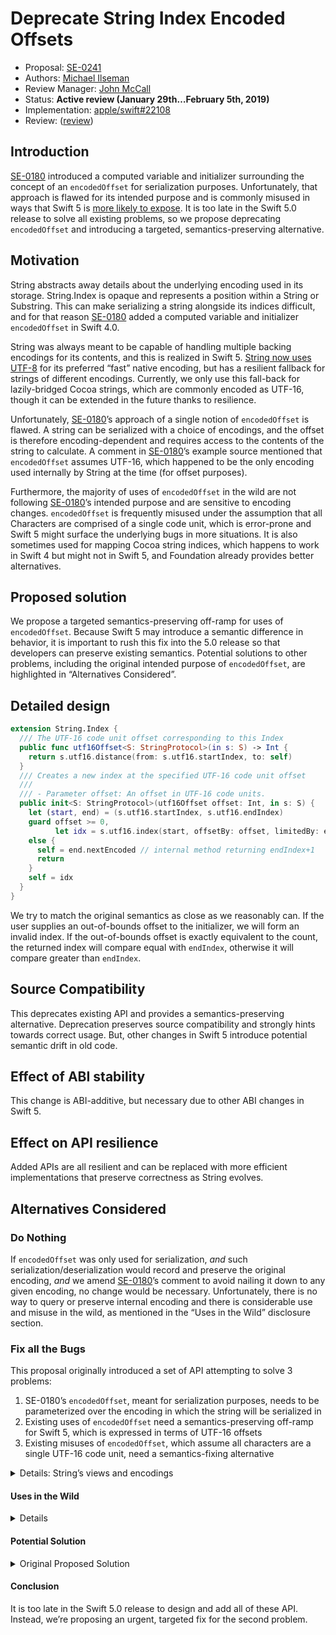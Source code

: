 # Deprecate String Index Encoded Offsets
* Proposal: [SE-0241](https://github.com/apple/swift-evolution/blob/master/proposals/0241-string-index-explicit-encoding-offset.md)
* Authors: [Michael Ilseman](https://github.com/milseman)
* Review Manager: [John McCall](https://github.com/rjmccall)
* Status: **Active review (January 29th…February 5th, 2019)**
* Implementation: [apple/swift#22108](https://github.com/apple/swift/pull/22108)
* Review: ([review](https://forums.swift.org/t/se-0241-explicit-encoded-offsets-for-string-indices/19929))

## Introduction

[SE-0180](https://github.com/apple/swift-evolution/blob/master/proposals/0180-string-index-overhaul.md) introduced a computed variable and initializer surrounding the concept of an `encodedOffset` for serialization purposes. Unfortunately, that approach is flawed for its intended purpose and is commonly misused in ways that Swift 5 is [more likely to expose](https://bugs.swift.org/browse/SR-9749). It is too late in the Swift 5.0 release to solve all existing problems, so we propose deprecating `encodedOffset` and introducing a targeted, semantics-preserving alternative.

## Motivation

String abstracts away details about the underlying encoding used in its storage. String.Index is opaque and represents a position within a String or Substring. This can make serializing a string alongside its indices difficult, and for that reason [SE-0180](https://github.com/apple/swift-evolution/blob/master/proposals/0180-string-index-overhaul.md) added a computed variable and initializer `encodedOffset` in Swift 4.0.

String was always meant to be capable of handling multiple backing encodings for its contents, and this is realized in Swift 5. [String now uses UTF-8](https://forums.swift.org/t/string-s-abi-and-utf-8/17676) for its preferred “fast” native encoding, but has a resilient fallback for strings of different encodings. Currently, we only use this fall-back for lazily-bridged Cocoa strings, which are commonly encoded as UTF-16, though it can be extended in the future thanks to resilience.

Unfortunately, [SE-0180](https://github.com/apple/swift-evolution/blob/master/proposals/0180-string-index-overhaul.md)’s approach of a single notion of `encodedOffset` is flawed. A string can be serialized with a choice of encodings, and the offset is therefore encoding-dependent and requires access to the contents of the string to calculate. A comment in [SE-0180](https://github.com/apple/swift-evolution/blob/master/proposals/0180-string-index-overhaul.md)’s example source mentioned that `encodedOffset` assumes UTF-16, which happened to be the only encoding used internally by String at the time (for offset purposes).

Furthermore, the majority of uses of `encodedOffset` in the wild are not following [SE-0180](https://github.com/apple/swift-evolution/blob/master/proposals/0180-string-index-overhaul.md)’s intended purpose and are sensitive to encoding changes. `encodedOffset` is frequently misused under the assumption that all Characters are comprised of a single code unit, which is error-prone and Swift 5 might surface the underlying bugs in more situations. It is also sometimes used for mapping Cocoa string indices, which happens to work in Swift 4 but might not in Swift 5, and Foundation already provides better alternatives.



## Proposed solution

We propose a targeted semantics-preserving off-ramp for uses of `encodedOffset`. Because Swift 5 may introduce a semantic difference in behavior, it is important to rush this fix into the 5.0 release so that developers can preserve existing semantics. Potential solutions to other problems, including the original intended purpose of `encodedOffset`, are highlighted in “Alternatives Considered”.


## Detailed design

```swift
extension String.Index {
  /// The UTF-16 code unit offset corresponding to this Index
  public func utf16Offset<S: StringProtocol>(in s: S) -> Int {
    return s.utf16.distance(from: s.utf16.startIndex, to: self)
  }
  /// Creates a new index at the specified UTF-16 code unit offset
  ///
  /// - Parameter offset: An offset in UTF-16 code units.
  public init<S: StringProtocol>(utf16Offset offset: Int, in s: S) {
    let (start, end) = (s.utf16.startIndex, s.utf16.endIndex)
    guard offset >= 0,
          let idx = s.utf16.index(start, offsetBy: offset, limitedBy: end)
    else {
      self = end.nextEncoded // internal method returning endIndex+1
      return
    }
    self = idx
  }
}

```

We try to match the original semantics as close as we reasonably can. If the user supplies an out-of-bounds offset to the initializer, we will form an invalid index. If the out-of-bounds offset is exactly equivalent to the count, the returned index will compare equal with `endIndex`, otherwise it will compare greater than `endIndex`.


## Source Compatibility

This deprecates existing API and provides a semantics-preserving alternative. Deprecation preserves source compatibility and strongly hints towards correct usage. But, other changes in Swift 5 introduce potential semantic drift in old code.

## Effect of ABI stability

This change is ABI-additive, but necessary due to other ABI changes in Swift 5.

## Effect on API resilience

Added APIs are all resilient and can be replaced with more efficient implementations that preserve correctness as String evolves.

## Alternatives Considered

### Do Nothing

If `encodedOffset` was only used for serialization, *and* such serialization/deserialization would record and preserve the original encoding, *and* we amend [SE-0180](https://github.com/apple/swift-evolution/blob/master/proposals/0180-string-index-overhaul.md)’s comment to avoid nailing it down to any given encoding, no change would be necessary. Unfortunately, there is no way to query or preserve internal encoding and there is considerable use and misuse in the wild, as mentioned in the “Uses in the Wild” disclosure section.

### Fix all the Bugs

This proposal originally introduced a set of API attempting to solve 3 problems:

1. SE-0180’s `encodedOffset`, meant for serialization purposes, needs to be parameterized over the encoding in which the string will be serialized in
2. Existing uses of `encodedOffset` need a semantics-preserving off-ramp for Swift 5, which is expressed in terms of UTF-16 offsets
3. Existing misuses of `encodedOffset`, which assume all characters are a single UTF-16 code unit, need a semantics-fixing alternative


<details><summary>Details: String’s views and encodings</summary>

String has 3 views which correspond to the most popular Unicode encodings: UTF-8, UTF-16, and UTF-32 (via the Unicode scalar values). String’s default view is of Characters.

```swift
let myString = "abc\r\nいろは"
Array(myString.utf8) // UTF-8 encoded
Array(myString.utf16) // UTF-16 encoded
Array(myString.unicodeScalars.lazy.map { $0.value }) // UTF-32 encoded
Array(myString); Array(myString.indices) // Not an encoding, but provides offset-based access to `Characters`
```
</details>

#### Uses in the Wild
<details>

GitHub code search yields [nearly 1500 uses](https://github.com/search?l=Swift&q=encodedOffset&type=Code) , and nearly-none of them are for [SE-0180](https://github.com/apple/swift-evolution/blob/master/proposals/0180-string-index-overhaul.md)’s intended purpose. Below I present the 3 most common uses.

```swift
// Common code for these examples
let myString: String = ...
let start: String.Index = ...
let end: String.Index = ...
let utf16OffsetRange: Range<Int> = ...
let nsRange: NSRange = ...
```


#### Offset-based `Character` indexing

The most common misuse of `encodedOffset` assumes that all Characters in a String are comprised of a single code unit. This is wrong and a source of surprising bugs, even for exclusively ASCII content: `"\r\n".count == 1`.

```swift
let (i, j): (Int, Int) = ... // Something computed in terms of myString.count

// Problematic code
myString[String.Index(encodedOffset: i]..<String.Index(encodedOffset: j)]

// Semantic preserving alternative from this proposal
myString[String.Index(offset: i, within: myString)..<String.Index(offset: j, within: myString)]

// Even better alternative
let myIndices = Array(myString.indices)
let (i, j): (Int, Int) = ... // Something computed in terms of myIndices.count
myString[myIndices[i]..<myIndices[j]]
```


#### Range Mapping

Many of the uses in the wild are trying to map between `Range<String.Index>` and `NSRange`. Foundation already provides convenient initializers for this purpose already, and using them is the preferred approach:

```swift
// Problematic code
let myNSRange = NSRange(location: start.encodedOffset, length: end.encodedOffset - start.encodedOffset)
let myStrRange = String.Index(encodedOffset: nsRange.lowerBound)..<String.Index(encodedOffset: nsRange.upperBound)

// Better alternative
let myNSRange = NSRange(start..<end, in: myString)
let myStrRange = Range(nsRange, in: myString)
```


#### Naked Ints

Some uses in the wild, through no fault of their own, have an Int which represents a position in UTF-16 encoded contents and need to convert that to a `String.Index`.


```swift
// Problematic code
let strLower = String.Index(encodedOffset: utf16OffsetRange.lowerBound)
let strUpper = String.Index(encodedOffset: utf16OffsetRange.upperBound)
let subStr = myString[strLower..<strUpper]

// Semantic preserving alternative from this proposal
let strLower = String.Index(offset: utf16OffsetRange.lowerBound, within: str.utf16)
let strUpper = String.Index(offset: utf16OffsetRange.upperBound, within: str.utf16)
let subStr = myString[strLower..<strUpper]
```

</details>

#### Potential Solution

<details><summary>Original Proposed Solution</summary>

Here is a (slightly revised) version of the original proposal:

```swift
  /// The UTF-16 code unit offset corresponding to this Index
  public func offset<S: StringProtocol>(in utf16: S.UTF16View) -> Int { ... }

  /// The UTF-8 code unit offset corresponding to this Index
  public func offset<S: StringProtocol>(in utf8: S.UTF8View) -> Int { ... }

  /// The Unicode scalar offset corresponding to this Index
  public func offset<S: StringProtocol>(in scalars: S.UnicodeScalarView) -> Int { ... }

  /// The Character offset corresponding to this Index
  public func offset<S: StringProtocol>(in str: S) -> Int { ... }

  /// Creates a new index at the specified UTF-16 code unit offset
  ///
  /// - Parameter offset: An offset in UTF-16 code units.
  public init<S: StringProtocol>(offset: Int, in utf16: S.UTF16View) { ... }

  /// Creates a new index at the specified UTF-8 code unit offset
  ///
  /// - Parameter offset: An offset in UTF-8 code units.
  public init<S: StringProtocol>(offset: Int, in utf8: S.UTF8View) { ... }

  /// Creates a new index at the specified Unicode scalar offset
  ///
  /// - Parameter offset: An offset in terms of Unicode.Scalars
  public init<S: StringProtocol>(offset: Int, in scalars: S.UnicodeScalarView) { ... }

  /// Creates a new index at the specified Character offset
  ///
  /// - Parameter offset: An offset in terms of Characters
  public init<S: StringProtocol>(offset: Int, in str: S) { ... }
}
```


This gives developers:

1. The ability to choose a specific encoding for serialization, the original intended purpose.
2. The ability to fix any code that assumed fixed-encoding-width Characters by choosing the most-natural variant that just takes a String.
3. The ability to migrate their uses for Cocoa index mapping by choosing UTF-16.

However, it’s not clear this is the best approach for Swift and more design work is needed:

* Overloading only on view type makes it easy to accidentally omit a view and end up with character offsets. E.g. `String.Index(offset: myUTF16Offset, in: myUTF16String)` instead of `String.Index(offset: myUTF16Offset, in: myUTF16String.utf16)`.
* Producing new indices is usually done by the collection itself rather than parameterizing an index initializer.  This should be handled with something more ergonomic such as offset-based indexing in a future release.
* In real code in the wild, almost all created indices are immediately used to subscript the string or one of its views. This should be handled with something more ergonomic such as [offset-based subscripting](https://forums.swift.org/t/shorthand-for-offsetting-startindex-and-endindex/9397) in a future release.

</details>

#### Conclusion

It is too late in the Swift 5.0 release to design and add all of these API. Instead, we’re proposing an urgent, targeted fix for the second problem.

